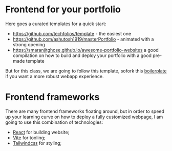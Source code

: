 # Frontend for your portfolio

Here goes a curated templates for a quick start:
- https://github.com/techfolios/template - the easiest one
- https://github.com/ashutosh1919/masterPortfolio - animated with a strong opening
- https://smaranjitghose.github.io/awesome-portfolio-websites a good compilation on how to build and deploy your portfolio with a good pre-made template

But for this class, we are going to follow this template, sofork this [boilerplate](https://github.com/InfiniBrains/reactjs-vite-tailwindcss-boilerplate) if you want a more robust webapp experience.

# Frontend frameworks

There are many frontend frameworks floating around, but in order to speed up your learning curve on how to deploy a fully customized webpage, I am going to use this combination of technologies:

- [React](https://reactjs.org/) for building website;
- [Vite](https://vitejs.dev/) for tooling;
- [Tailwindcss](https://tailwindcss.com/) for styling;






